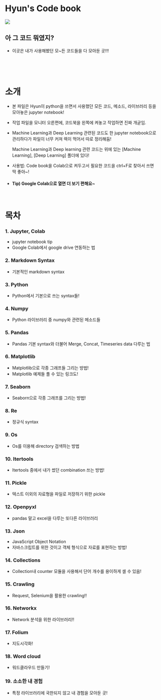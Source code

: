# Hyun's Code book
![](https://scontent.ficn1-1.fna.fbcdn.net/v/t1.0-0/p180x540/49212670_1351410715010192_2574201967551184896_o.jpg?_nc_cat=108&_nc_oc=AQlxAGpLnWQiwxZdTFpiwacd5M0UvSEMEYgLaDwF9vDeVWYwjQvBFBsQTe3RjetEdpI&_nc_ht=scontent.ficn1-1.fna&oh=a036a2eebb6a55aa15f3fd13fb4aecab&oe=5E7BE497)
## 아 그 코드 뭐였지?
- 이곳은 내가 사용해봤던 모~든 코드들을 다 모아둔 곳!!!
<br>
<br>
<br>

# 소개
 - 본 파일은 Hyun이 python을 쓰면서 사용했던 모든 코드, 메소드, 라이브러리 등을 모아놓은 jupyter notebook!
 - 작업 파일을 모니터 오른편에, 코드북을 왼쪽에 켜놓고 작업하면 진짜 개굳임.
 - Machine Learning과 Deep Learning 관련된 코드도 한 jupyter notebook으로 관리하다가 파일이 너무 커져 렉이 먹어서 따로 정리해둠!
 
   Machine Learning과 Deep learning 관련 코드는 위에 있는 [Machine Learning], [Deep Learning] 폴더에 있다!
 - 사용법: Code book을 Colab으로 켜두고서 필요한 코드을 ctrl+F로 찾아서 쓰면 딱 좋아~!
 - #### Tip) Google Colab으로 열면 더 보기 편해요~</font>
<br>

# 목차

### 1. Jupyter, Colab
  - jupyter notebook tip
  - Google Colab에서 google drive 연동하는 법
  
### 2. Markdown Syntax
  - 기본적인 markdown syntax
  
### 3. Python
  - Python에서 기본으로 쓰는 syntax들!
  
### 4. Numpy
  - Python 라이브러리 중 numpy와 관련된 메소드들
  
### 5. Pandas
  - Pandas 기본 syntax와 더불어 Merge, Concat, Timeseries data 다루는 법
  
### 6. Matplotlib
  - Matplotlib으로 각종 그래프들 그리는 방법!
  - Matplotlib 예제들 풀 수 있는 링크도!
  
### 7. Seaborn
  - Seaborn으로 각종 그래프를 그리는 방법!
  
### 8. Re
  - 정규식 syntax
  
### 9. Os
  - Os를 이용해 directory 검색하는 방법
  
### 10. Itertools
  - Itertools 중에서 내가 썼던 combination 쓰는 방법!
  
### 11. Pickle
  - 텍스트 이외의 자료형을 파일로 저장하기 위한 pickle
  
### 12. Openpyxl
  - pandas 말고 excel을 다루는 또다른 라이브러리
  
### 13. Json
  - JavaScript Object Notation
  - 자바스크립트를 위한 것이고 객체 형식으로 자료를 표현하는 방법!
  
### 14. Collections
  - Collection내 counter 모듈을 사용해서 단어 개수를 용이하게 셀 수 있음!
  
### 15. Crawling
  - Request, Selenium을 활용한 crawling!!
  
### 16. Networkx
  - Network 분석을 위한 라이브러리!!
  
### 17. Folium
  - 지도시각화!
  
### 18. Word cloud
  - 워드클라우드 만들기!
  
### 19. 소소한 내 경험
  - 특정 라이브러리에 국한되지 않고 내 경험을 모아둔 곳!
